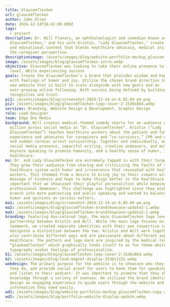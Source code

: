 ```yaml
---
title: Glaucomflecken
url: glaucomflecken
author: Jake Olsen
date: 2024-12-14T16:41:00.000Z
tags:
  - project
description: Dr. Will Flanary, an ophthalmologist and comedian known as "Dr.
  Glaucomflecken," and his wife Kristin, "Lady Glaucomflecken," create humorous
  and educational content that blends healthcare advocacy, medical insights, and
  the caregiver perspective.
descriptionimage: /assets/images/blog/website-portfolio-mockup_glaucomflecken-copy-2048x1005.webp
image: /assets/images/blog/glaucomflecken-intro.webp
objective: Glaucomflecken was looking to take their online presence to the next
  level. While experiencing success
goals: Create the Glaucomflecken’s a brand that provides wisdom and hope infused
  with feelings of humor and joy. Utilize the chosen brand direction to design a
  new website that is built to scale alongside with new goals and an
  ever-growing online following. With success being defined by building brand
  recognition and trust.
pi1: /assets/images/blog/screenshot-2024-12-14-at-6.05.04 pm.png
pi2: /assets/images/blog/glaucomflecken-logo-cover-2-1536x864.webp
services: Branding, Website Design & Development, Graphic Design
role: Lead Designer
team: Edge One Media
background: Will creates medical-themed comedy shorts for an audience of over 3
  million across social media as “Dr. Glaucomflecken”. Kristin (“Lady
  Glaucomflecken”) teaches healthcare workers about the patient and family
  experience and advocates for caregivers and “co-survivors,” CPR and AED use,
  and sudden cardiac arrest survivorship. Together and individually, we use our
  social media presence, impactful writing, creative endeavors, and multimedia
  keynote speaking to promote humanity, and a healthy sense of humor, in
  healthcare.
ma: Dr. and Lady Glaucomfecken are extremely tapped in with their target market.
  They grew their audience from sharing and criticizing the faults of the
  healthcare system with humor and irreverence that resonated with healthcare
  workers. This stemmed from a desire to bring joy to their viewers with a
  message of kindness and hope to make things better in the healthcare.  It was
  important that we showcased their playful personalities while keeping a
  professional demeanor. This challenge was highlighted since they wished to
  branch into more podcasting and public speaking and wanted to balance their
  humor and opinions on serious matters.
ma1: /assets/images/blog/screenshot-2024-12-14-at-6.05.04 pm.png
ma2: /assets/images/blog/glaucomflecken-brandshowcase-update2-1.webp
ma3: /assets/images/blog/glaucomflecken-brandshowcase-update2-1.webp
branding: Featuring duo-colored logo, the main Gluacomflecken logo leverages the
  partnership between Kristin and Will. While the main logo focuses on their
  teamwork, we created separate identities with their own respective colors to
  designate a distinction between the two. Kristin and Will work together but
  also contribute different ways and are passionate about different aspects of
  Healthcare. The pattern and logo mark are inspired by the medical term
  “glaukomflecken” which graphically lends itself to an fun theme while the
  typography evokes feelings of professionalism.
b1: /assets/images/blog/glaucomflecken-logo-cover-2-1536x864.webp
b2: /assets/images/blog/lead-magnet-display-1536x1152.webp
webdesign: The primary purpose for the website is to showcase who they are, what
  they do, and provide social proof for users to book them for speaking events
  and listen to their podcast. It was important to promote that they share their
  knowledge through a variety of avenues. We utilized the brand identity to
  design an engaging experience to guide users through the website and find the
  information they need easily.
wd1: /assets/images/blog/website-portfolio-mockup_glaucomflecken-copy-2048x1005.webp
wd2: /assets/images/blog/portfolio-website-display-update.webp
---
```

